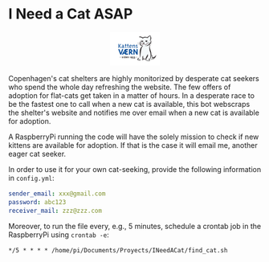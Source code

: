 # I Need a Cat ASAP
<p align="center">
 <img src="./assets/LOGO-hjemmeside-NYT-siden1933.png" alt="Cat shelter's logo" width=20%>
</p>
Copenhagen's cat shelters are highly monitorized by desperate cat seekers who spend the whole day refreshing the website. The few offers of adoption for flat-cats get taken in a matter of hours.
In a desperate race to be the fastest one to call when a new cat is available, this bot webscraps the shelter's website and notifies me over email when a new cat is available for adoption.

A RaspberryPi running the code will have the solely mission to check if new kittens are available for adoption. If that is the case it will email me, another eager cat seeker.

In order to use it for your own cat-seeking, provide the following information in `config.yml`:
```yaml
sender_email: xxx@gmail.com
password: abc123
receiver_mail: zzz@zzz.com
```

Moreover, to run the file every, e.g., 5 minutes, schedule a crontab job in the RaspberryPi using `crontab -e`:
```
*/5 * * * * /home/pi/Documents/Proyects/INeedACat/find_cat.sh
```
